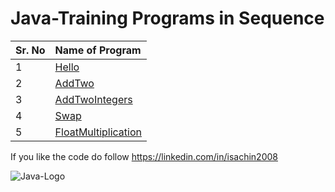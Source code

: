 # Java-Training Programs in Sequence
|Sr. No| Name of Program|
| :----| :--------------|
|1|[Hello](https://github.com/iamsacstar/Java-Training/blob/main/1.%20Hello.java)|
|2|[AddTwo](https://github.com/iamsacstar/Java-Training/blob/main/2.%20AddTwo.java)|
|3|[AddTwoIntegers](https://github.com/iamsacstar/Java-Training/blob/main/3.%20AddTwoIntegers.java)|
|4|[Swap](https://github.com/iamsacstar/Java-Training/blob/main/4.%20Swap.java)|
|5|[FloatMultiplication](https://github.com/iamsacstar/Java-Training/blob/main/5.%20FloatMultiplication.java)|

If you like the code do follow https://linkedin.com/in/isachin2008

![Java-Logo](https://user-images.githubusercontent.com/110603659/200104297-517ae7e2-db59-4a7e-af9a-66f7d3b7daec.png)
